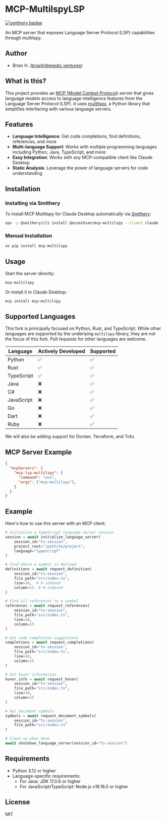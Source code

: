 # MCP-MultilspyLSP
[![smithery badge](https://smithery.ai/badge/@asimihsan/mcp-multilspy)](https://smithery.ai/server/@asimihsan/mcp-multilspy)

An MCP server that exposes Language Server Protocol (LSP) capabilities through multilspy.

## Author
- Brian H. (brianh@elastic.ventures)

## What is this?

This project provides an [MCP (Model Context Protocol)](https://modelcontextprotocol.io/) server that
gives language models access to language intelligence features from the Language Server Protocol (LSP).
It uses [multilspy](https://github.com/microsoft/multilspy), a Python library that simplifies
interfacing with various language servers.

## Features

- **Language Intelligence**: Get code completions, find definitions, references, and more
- **Multi-language Support**: Works with multiple programming languages including Python, Java, TypeScript, and more
- **Easy Integration**: Works with any MCP-compatible client like Claude Desktop
- **Static Analysis**: Leverage the power of language servers for code understanding

## Installation

### Installing via Smithery

To install MCP Multilspy for Claude Desktop automatically via [Smithery](https://smithery.ai/server/@asimihsan/mcp-multilspy):

```bash
npx -y @smithery/cli install @asimihsan/mcp-multilspy --client claude
```

### Manual Installation
```bash
uv pip install mcp-multilspy
```

## Usage

Start the server directly:

```bash
mcp-multilspy
```

Or install it in Claude Desktop:

```bash
mcp install mcp-multilspy
```

## Supported Languages

This fork is principally focused on Python, Rust, and TypeScript. While other languages are supported by the underlying `multilspy` library, they are not the focus of this fork. Pull requests for other languages are welcome.

| Language | Actively Developed | Supported |
|---|---|---|
| Python | ✅ | ✅ |
| Rust | ✅ | ✅ |
| TypeScript | ✅ | ✅ |
| Java | ❌ | ✅ |
| C# | ❌ | ✅ |
| JavaScript | ❌ | ✅ |
| Go | ❌ | ✅ |
| Dart | ❌ | ✅ |
| Ruby | ❌ | ✅ |

We will also be adding support for Docker, Terraform, and Tofu.

## MCP Server Example

```json
{
  "mcpServers": {
    "mcp-lsp-multilspy": {
      "command": "uvx",
      "args": ["mcp-multilspy"],
    }
  }
}
```

## Example

Here's how to use this server with an MCP client:

```python
# Initialize a TypeScript language server session
session = await initialize_language_server(
    session_id="ts-session", 
    project_root="/path/to/project",
    language="typescript"
)

# Find where a symbol is defined
definitions = await request_definition(
    session_id="ts-session",
    file_path="src/index.ts",
    line=10,  # 0-indexed
    column=15  # 0-indexed
)

# Find all references to a symbol
references = await request_references(
    session_id="ts-session",
    file_path="src/index.ts",
    line=10,
    column=15
)

# Get code completion suggestions
completions = await request_completions(
    session_id="ts-session",
    file_path="src/index.ts", 
    line=10,
    column=15
)

# Get hover information
hover_info = await request_hover(
    session_id="ts-session",
    file_path="src/index.ts",
    line=10,
    column=15
)

# Get document symbols
symbols = await request_document_symbols(
    session_id="ts-session",
    file_path="src/index.ts"
)

# Clean up when done
await shutdown_language_server(session_id="ts-session")
```

## Requirements

- Python 3.12 or higher
- Language-specific requirements:
  - For Java: JDK 17.0.6 or higher
  - For JavaScript/TypeScript: Node.js v18.16.0 or higher

## License

MIT